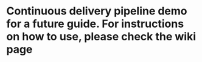 # Continuous delivery pipeline demo for a future guide. For instructions on how to use, please check the wiki page
